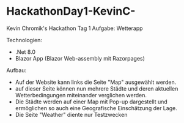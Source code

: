 # HackathonDay1-KevinC-
Kevin Chromik's Hackathon Tag 1 Aufgabe: Wetterapp

Technologien:
- .Net 8.0
- Blazor App (Blazor Web-assembly mit Razorpages)

Aufbau:
- Auf der Website kann links die Seite "Map" ausgewählt werden.
- auf dieser Seite können nun mehrere Städte und deren aktuellen Wetterbedingungen miteinander verglichen werden.
- Die Städte werden auf einer Map mit Pop-up dargestellt und ermöglichen so auch eine Geografische Einschätzung der Lage.
- Die Seite "Weather" diente nur Testzwecken
